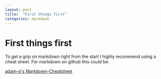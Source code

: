 ```yaml
---
layout: post
title:  "First things first"
categories: markdown 
---
```


# First things first

To get a grip on markdown right from the start I highly recommend using a cheat sheet.
For markdown on github this could be:

[adam-p's Markdown-Cheatsheet](https://github.com/adam-p/markdown-here/wiki/Markdown-Cheatsheet)

